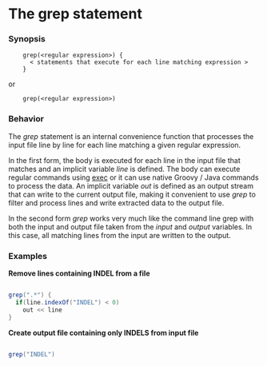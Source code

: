 # The grep statement

### Synopsis

    
    
        grep(<regular expression>) {
          < statements that execute for each line matching expression >
        }
    

or

    
    
        grep(<regular expression>)
    

### Behavior

The *grep* statement is an internal convenience function that processes the input file line by line for each line matching a given regular expression.  

In the first form, the body is executed for each line in the input file that matches and an implicit variable *line* is defined.  The body can execute regular commands using [exec](Language/Exec) or it can use native Groovy / Java commands to process the data.  An implicit variable *out* is defined as an output stream that can write to the current output file, making it convenient to use *grep* to filter and process lines and write extracted data to the output file.

In the second form *grep* works very much like the command line grep with both the input and output file taken from the *input* and *output* variables.   In this case, all matching lines from the input are written to the output.

### Examples

**Remove lines containing INDEL from a file**
```groovy 

grep(".*") {
  if(line.indexOf("INDEL") < 0)
    out << line
}
```

**Create output file containing only INDELS from input file**
```groovy 

grep("INDEL")
```
